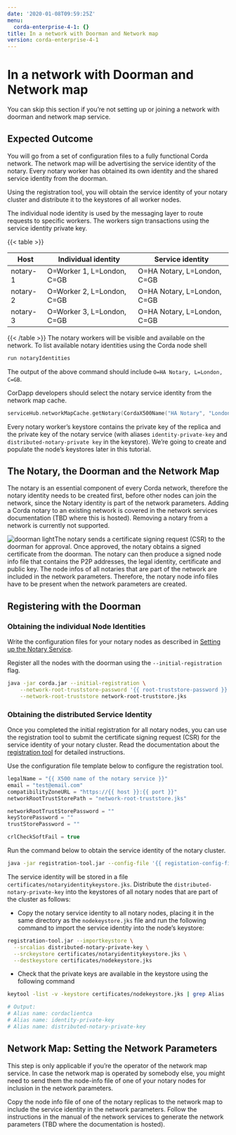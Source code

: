 ```yaml
---
date: '2020-01-08T09:59:25Z'
menu:
  corda-enterprise-4-1: {}
title: In a network with Doorman and Network map
version: corda-enterprise-4-1
---
```



# In a network with Doorman and Network map

You can skip this section if you’re not setting up or joining a network with
            doorman and network map service.


## Expected Outcome

You will go from a set of configuration files to a fully functional Corda network.
                The network map will be advertising the service identity of the notary. Every
                notary worker has obtained its own identity and the shared service identity
                from the doorman.

Using the registration tool, you will obtain the service identity of your notary
                cluster and distribute it to the keystores of all worker nodes.

The individual node identity is used by the messaging layer to route requests to
                specific workers. The workers sign transactions using the service identity private key.


{{< table >}}

|Host|Individual identity|Service identity|
|--------|--------------------------|---------------------------|
|notary-1|O=Worker 1, L=London, C=GB|O=HA Notary, L=London, C=GB|
|notary-2|O=Worker 2, L=London, C=GB|O=HA Notary, L=London, C=GB|
|notary-3|O=Worker 3, L=London, C=GB|O=HA Notary, L=London, C=GB|

{{< /table >}}
The notary workers will be visible and available on the network. To list available notary
                identities using the Corda node shell

```sh
run notaryIdentities
```
The output of the above command should include `O=HA Notary, L=London, C=GB`.

CorDapp developers should select the notary service identity from the network map cache.

```kotlin
serviceHub.networkMapCache.getNotary(CordaX500Name("HA Notary", "London", "GB"))
```
Every notary worker’s keystore contains the private key of the replica and the
                private key of the notary service (with aliases `identity-private-key` and
                `distributed-notary-private key` in the keystore). We’re going to create and
                populate the node’s keystores later in this tutorial.


## The Notary, the Doorman and the Network Map

The notary is an essential component of every Corda network, therefore the
                notary identity needs to be created first, before other nodes can join the
                network, since the Notary identity is part of the network parameters.
                Adding a Corda notary to an existing network is covered in
                the network services documentation (TBD where this is hosted). Removing a notary from a network
                is currently not supported.

![doorman light](running-a-notary-cluster/resources/doorman-light.png "doorman light")The notary sends a certificate signing request (CSR) to the doorman for
                approval. Once approved, the notary obtains a signed certificate from the
                doorman. The notary can then produce a signed node info file that contains the
                P2P addresses, the legal identity, certificate and public key. The node infos
                of all notaries that are part of the network are included in the network
                parameters. Therefore, the notary node info files have to be present when the
                network parameters are created.


## Registering with the Doorman


### Obtaining the individual Node Identities

Write the configuration files for your notary nodes as described in [Setting up the Notary Service](installing-the-notary-service.md).

Register all the nodes with the doorman using the `--initial-registration`  flag.

```sh
java -jar corda.jar --initial-registration \
    --network-root-truststore-password '{{ root-truststore-password }}' \
    --network-root-truststore network-root-truststore.jks
```

### Obtaining the distributed Service Identity

Once you completed the initial registration for all notary nodes, you can use
                    the registration tool to submit the certificate signing request (CSR) for the
                    service identity of your notary cluster. Read the documentation about the
                    [registration tool](https://github.com/corda/network-services/tree/master/registration-tool)
                    for detailed instructions.

Use the configuration file template below to configure the registration tool.

```kotlin
legalName = "{{ X500 name of the notary service }}"
email = "test@email.com"
compatibilityZoneURL = "https://{{ host }}:{{ port }}"
networkRootTrustStorePath = "network-root-truststore.jks"

networkRootTrustStorePassword = ""
keyStorePassword = ""
trustStorePassword = ""

crlCheckSoftFail = true
```
Run the command below to obtain the service identity of the notary cluster.

```sh
java -jar registration-tool.jar --config-file '{{ registation-config-file }}'
```
The service identity will be stored in a file
                    `certificates/notaryidentitykeystore.jks`. Distribute the
                    `distributed-notary-private-key` into the keystores of all notary nodes that
                    are part of the cluster as follows:


* Copy the notary service identity to all notary nodes, placing it in the same directory as the `nodekeystore.jks` file and run the following command to import the service identity into the node’s keystore:


```sh
registration-tool.jar --importkeystore \
  --srcalias distributed-notary-private-key \
  --srckeystore certificates/notaryidentitykeystore.jks \
  --destkeystore certificates/nodekeystore.jks
```

* Check that the private keys are available in the keystore using the following command


```sh
keytool -list -v -keystore certificates/nodekeystore.jks | grep Alias

# Output:
# Alias name: cordaclientca
# Alias name: identity-private-key
# Alias name: distributed-notary-private-key
```

## Network Map: Setting the Network Parameters

This step is only applicable if you’re the operator of the network map service.
                In case the network map is operated by somebody else, you might need to send
                them the node-info file of one of your notary nodes for inclusion in the
                network parameters.

Copy the node info file of one of the notary replicas to the network map to
                include the service identity in the network parameters. Follow the
                instructions in the manual of the network services to generate the network
                parameters (TBD where the documentation is hosted).


